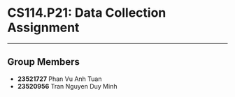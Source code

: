 # CS114.P21: Data Collection Assignment
<hr/>

## Group Members
- **23521727** Phan Vu Anh Tuan
- **23520956** Tran Nguyen Duy Minh
